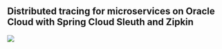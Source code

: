 ## Distributed tracing for microservices on Oracle Cloud with Spring Cloud Sleuth and Zipkin

![](https://cdn-images-1.medium.com/max/1000/1*KHeAnct847lqe3WvQ9sAEA.jpeg)
